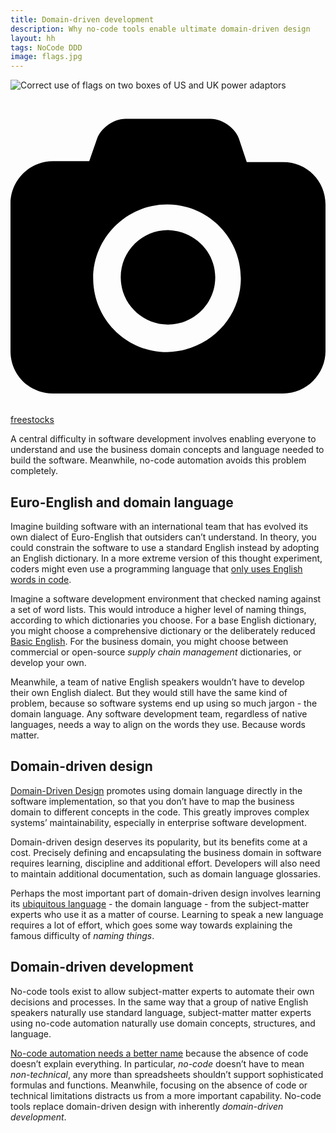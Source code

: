 ```yaml
---
title: Domain-driven development
description: Why no-code tools enable ultimate domain-driven design
layout: hh
tags: NoCode DDD
image: flags.jpg
---
```


![Correct use of flags on two boxes of US and UK power adaptors](flags.jpg)

<a class="unsplash" href="https://unsplash.com/photos/jUSu0686zDM" rel="noopener noreferrer"><span><svg xmlns="http://www.w3.org/2000/svg" viewBox="0 0 32 32"><title>unsplash-logo</title><path d="M20.8 18.1c0 2.7-2.2 4.8-4.8 4.8s-4.8-2.1-4.8-4.8c0-2.7 2.2-4.8 4.8-4.8 2.7.1 4.8 2.2 4.8 4.8zm11.2-7.4v14.9c0 2.3-1.9 4.3-4.3 4.3h-23.4c-2.4 0-4.3-1.9-4.3-4.3v-15c0-2.3 1.9-4.3 4.3-4.3h3.7l.8-2.3c.4-1.1 1.7-2 2.9-2h8.6c1.2 0 2.5.9 2.9 2l.8 2.4h3.7c2.4 0 4.3 1.9 4.3 4.3zm-8.6 7.5c0-4.1-3.3-7.5-7.5-7.5-4.1 0-7.5 3.4-7.5 7.5s3.3 7.5 7.5 7.5c4.2-.1 7.5-3.4 7.5-7.5z"></path></svg></span><span>freestocks</span></a>

A central difficulty in software development involves enabling everyone to understand and use the business domain concepts and language needed to build the software.
Meanwhile, no-code automation avoids this problem completely.

## Euro-English and domain language

Imagine building software with an international team that has evolved its own dialect of Euro-English that outsiders can’t understand.
In theory, you could constrain the software to use a standard English instead by adopting an English dictionary.
In a more extreme version of this thought experiment, coders might even use a programming language that 
[only uses English words in code](use-english-in-code).

Imagine a software development environment that checked naming against a set of word lists.
This would introduce a higher level of naming things, according to which dictionaries you choose.
For a base English dictionary, you might choose a comprehensive dictionary or the deliberately reduced [Basic English](https://en.wikipedia.org/wiki/Basic_English).
For the business domain, you might choose between commercial or open-source _supply chain management_ dictionaries, or develop your own.

Meanwhile, a team of native English speakers wouldn’t have to develop their own English dialect.
But they would still have the same kind of problem, because so software systems end up using so much jargon - the domain language.
Any software development team, regardless of native languages, needs a way to align on the words they use.
Because words matter.

## Domain-driven design

[Domain-Driven Design](https://martinfowler.com/bliki/DomainDrivenDesign.html)
promotes using domain language directly in the software implementation, so that you don’t have to map the business domain to different concepts in the code.
This greatly improves complex systems’ maintainability, especially in enterprise software development.

Domain-driven design deserves its popularity, but its benefits come at a cost.
Precisely defining and encapsulating the business domain in software requires learning, discipline and additional effort.
Developers will also need to maintain additional documentation, such as domain language glossaries.

Perhaps the most important part of domain-driven design involves learning its
[ubiquitous language](https://martinfowler.com/bliki/UbiquitousLanguage.html) -
the domain language - from the subject-matter experts who use it as a matter of course.
Learning to speak a new language requires a lot of effort, which goes some way towards explaining the famous difficulty of _naming things_.

## Domain-driven development

No-code tools exist to allow subject-matter experts to automate their own decisions and processes.
In the same way that a group of native English speakers naturally use standard language,
subject-matter matter experts using no-code automation naturally use domain concepts, structures, and language.

[No-code automation needs a better name](no-code-name)
because the absence of code doesn’t explain everything.
In particular, _no-code_ doesn’t have to mean _non-technical_, any more than spreadsheets shouldn’t support sophisticated formulas and functions.
Meanwhile, focusing on the absence of code or technical limitations distracts us from a more important capability.
No-code tools replace domain-driven design with inherently _domain-driven development_.
